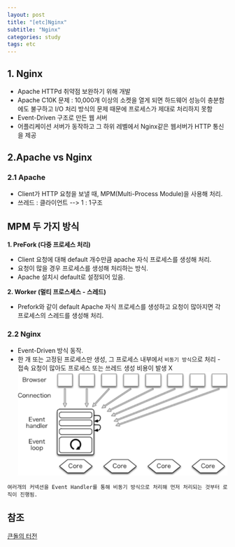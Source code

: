 ```yaml
---
layout: post
title: "[etc]Nginx"
subtitle: "Nginx"
categories: study
tags: etc
---
```



## 1. Nginx
- Apache HTTPd 취약점 보완하기 위해 개발
- Apache C10K 문제 : 10,000개 이상의 소켓을 열게 되면 하드웨어 성능이 충분함에도 불구하고 I/O 처리 방식의 문제 때문에 프로세스가 제대로 처리하지 못함
- Event-Driven 구조로 만든 웹 서버
- 어플리케이션 서버가 동작하고 그 하위 레벨에서 Nginx같은 웹서버가 HTTP 통신을 제공

## 2.Apache vs Nginx
### 2.1 Apache
- Client가 HTTP 요청을 보낼 때, MPM(Multi-Process Module)을 사용해 처리.
- 쓰레드 : 클라이언트 --> 1 : 1구조

## MPM 두 가지 방식

**1. PreFork (다중 프로세스 처리)**

- Client 요청에 대해 default 개수만큼 apache 자식 프로세스를 생성해 처리.
- 요청이 많을 경우 프로세스를 생성해 처리하는 방식.
- Apache 설치시 default로 설정되어 있음.

**2. Worker (멀티 프로스세스 - 스레드)**

- Prefork와 같이 default Apache 자식 프로세스를 생성하고 요청이 많아지면 각 프로세스의 스레드를 생성해 처리.

### 2.2 Nginx

- Event-Driven 방식 동작.
- 한 개 또는 고정된 프로세스만 생성, 그 프로세스 내부에서 `비동기 방식`으로 처리 - 접속 요청이 많아도 프로세스 또는 쓰레드 생성 비용이 발생 X  
![event-driven](/assets/img/etc/event-driven.png)


```
여러개의 커넥션을 Event Handler를 통해 비동기 방식으로 처리해 먼저 처리되는 것부터 로직이 진행됨.
````


## 참조

[큰돌의 터전](https://m.blog.naver.com/jhc9639/220967352282)
